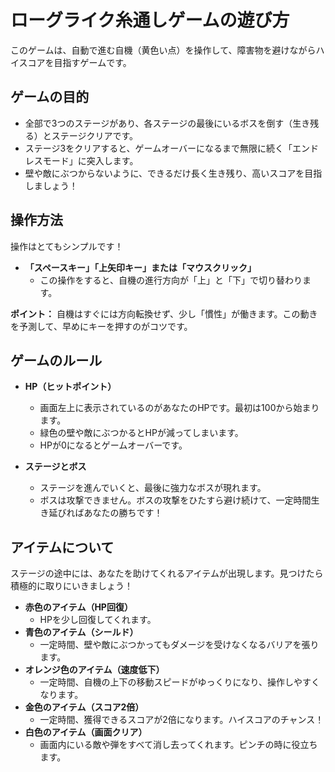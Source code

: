 # ローグライク糸通しゲームの遊び方

このゲームは、自動で進む自機（黄色い点）を操作して、障害物を避けながらハイスコアを目指すゲームです。

## ゲームの目的

*   全部で3つのステージがあり、各ステージの最後にいるボスを倒す（生き残る）とステージクリアです。
*   ステージ3をクリアすると、ゲームオーバーになるまで無限に続く「エンドレスモード」に突入します。
*   壁や敵にぶつからないように、できるだけ長く生き残り、高いスコアを目指しましょう！

## 操作方法

操作はとてもシンプルです！

*   **「スペースキー」「上矢印キー」または「マウスクリック」**
    *   この操作をすると、自機の進行方向が「上」と「下」で切り替わります。

**ポイント：** 自機はすぐには方向転換せず、少し「慣性」が働きます。この動きを予測して、早めにキーを押すのがコツです。

## ゲームのルール

*   **HP（ヒットポイント）**
    *   画面左上に表示されているのがあなたのHPです。最初は100から始まります。
    *   緑色の壁や敵にぶつかるとHPが減ってしまいます。
    *   HPが0になるとゲームオーバーです。

*   **ステージとボス**
    *   ステージを進んでいくと、最後に強力なボスが現れます。
    *   ボスは攻撃できません。ボスの攻撃をひたすら避け続けて、一定時間生き延びればあなたの勝ちです！

## アイテムについて

ステージの途中には、あなたを助けてくれるアイテムが出現します。見つけたら積極的に取りにいきましょう！

*   **赤色のアイテム（HP回復）**
    *   HPを少し回復してくれます。
*   **青色のアイテム（シールド）**
    *   一定時間、壁や敵にぶつかってもダメージを受けなくなるバリアを張ります。
*   **オレンジ色のアイテム（速度低下）**
    *   一定時間、自機の上下の移動スピードがゆっくりになり、操作しやすくなります。
*   **金色のアイテム（スコア2倍）**
    *   一定時間、獲得できるスコアが2倍になります。ハイスコアのチャンス！
*   **白色のアイテム（画面クリア）**
    *   画面内にいる敵や弾をすべて消し去ってくれます。ピンチの時に役立ちます。
